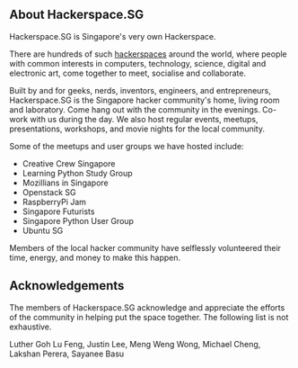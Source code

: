 ## About Hackerspace.SG

Hackerspace.SG is Singapore's very own Hackerspace. 

There are hundreds of such <a href="http://www.hackerspaces.org/">hackerspaces</a> around the world, where people with common interests in computers, technology, science, digital and electronic art, come together to meet, socialise and collaborate.

Built by and for geeks, nerds, inventors, engineers, and entrepreneurs, Hackerspace.SG is the Singapore hacker community's home, living room and laboratory.  Come hang out with the community in the evenings.  Co-work with us during the day.  We also host regular events, meetups, presentations, workshops, and movie nights for the local community.

Some of the meetups and user groups we have hosted include:
* Creative Crew Singapore
* Learning Python Study Group
* Mozillians in Singapore
* Openstack SG
* RaspberryPi Jam
* Singapore Futurists
* Singapore Python User Group
* Ubuntu SG

Members of the local hacker community have selflessly volunteered their time, energy, and money to make this happen.

## Acknowledgements

The members of Hackerspace.SG acknowledge and appreciate the efforts of the community in helping put the space together. The following list is not exhaustive.

Luther Goh Lu Feng, Justin Lee, Meng Weng Wong, Michael Cheng, Lakshan Perera, Sayanee Basu
